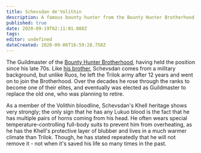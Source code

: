 ```yaml
---
title: Schevsdan de'Volithin
description: A famous bounty hunter from the Bounty Hunter Brotherhood.
published: true
date: 2020-09-19T02:11:01.088Z
tags: 
editor: undefined
dateCreated: 2020-09-06T16:59:28.758Z
---
```


The Guildmaster of the [Bounty Hunter Brotherhood](/bounty-hunter-brotherhood "wikilink"), having held the position since his late 70s. Like [his brother](/ruos-halnakh-devolithin "wikilink"), Schevsdan comes from a military background, but unlike Ruos, he left the Trilok army after 12 years and went on to join the Brotherhood. Over the decades he rose through the ranks to become one of their elites, and eventually was elected as Guildmaster to replace the old one, who was planning to retire.

As a member of the Volithin bloodline, Schevsdan's Khell heritage shows very strongly; the only sign that he has any Lukuo blood is the fact that he has multiple pairs of horns coming from his head. He often wears special temperature-controlling full-body suits to prevent him from overheating, as he has the Khell's protective layer of blubber and lives in a much warmer climate than Trilok. Though, he has stated repeatedly that he will not remove it - not when it's saved his life so many times in the past.